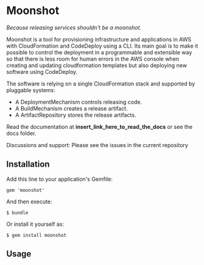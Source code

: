 # Moonshot
_Because releasing services shouldn't be a moonshot._

Moonshot is a tool for provisioning infrastructure and applications in AWS with CloudFormation and CodeDeploy using a CLI. Its main goal is to make it possible to control the deployment in a programmable and extensible way so that there is less room for human errors in the AWS console when creating and updating cloudformation templates but also deploying new software using CodeDeploy.

The software is relying on a single CloudFormation stack and supported by pluggable systems:

- A DeploymentMechanism controls releasing code.
- A BuildMechanism creates a release artifact.
- A ArtifactRepository stores the release artifacts.

Read the documentation at __insert_link_here_to_read_the_docs__ or see the docs folder.

Discussions and support: Please see the issues in the current repository


## Installation

Add this line to your application's Gemfile:

    gem 'moonshot'

And then execute:

    $ bundle

Or install it yourself as:

    $ gem install moonshot

## Usage

